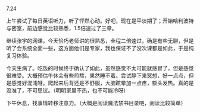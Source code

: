 7.24

上午尝试了每日英语听力，听了怦然心动。好吧，现在是平淡期了；开始哈利波特与密室，前边感觉比较熟悉，1.5倍速过了三章。

继续张宇的网课，今天恰巧老师讲的很熟悉，全程二倍速过，确是有些无聊，但是听了会系统全面一些，这方面他们是专家，我也保证不了没次课都是如此，于是纯复习体验。

今天生病了。吃饭的时候终于确认了如此，虽然感觉不太可能就感冒了，但是感觉很难受。大概预估午休会有些煎熬，果然睡不着。尝试静下来冥想，好一点点，但是感觉好混沌呀。爬起来后背还是不舒服，大脑眩晕加一点疼，额头发热。真的是没准了，不可思议。（明明家里不热，也不可能冷呀）

下午休息，找事情转移注意力。（大概是阅读魔法禁书目录吧，阅读比较简单）
